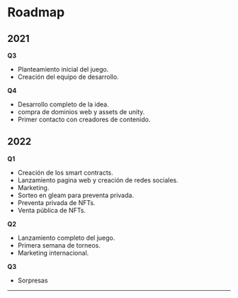# Roadmap

## 2021

**Q3**

* Planteamiento inicial del juego.
* Creación del equipo de desarrollo.

**Q4**

* Desarrollo completo de la idea.
* compra de dominios web y assets de unity.
* Primer contacto con creadores de contenido.

## 2022

**Q1**

* Creación de los smart contracts.
* Lanzamiento pagina web y creación de redes sociales.
* Marketing.
* Sorteo en gleam para preventa privada.
* Preventa privada de NFTs.
* Venta pública de NFTs.

**Q2**

* Lanzamiento completo del juego.
* Primera semana de torneos.
* Marketing internacional.

**Q3**

* Sorpresas

***
